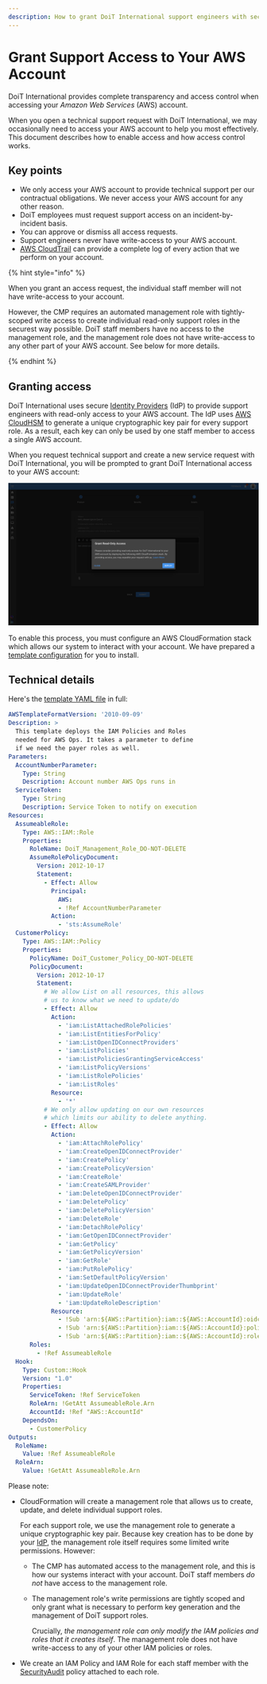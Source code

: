```yaml
---
description: How to grant DoiT International support engineers with secure, read-only access to your AWS account
---
```


# Grant Support Access to Your AWS Account

DoiT International provides complete transparency and access control when accessing your _Amazon Web Services_ (AWS) account.

When you open a technical support request with DoiT International, we may occasionally need to access your AWS account to help you most effectively. This document describes how to enable access and how access control works.

## Key points

* We only access your AWS account to provide technical support per our contractual obligations. We never access your AWS account for any other reason.
* DoiT employees must request support access on an incident-by-incident basis.
* You can approve or dismiss all access requests.
* Support engineers never have write-access to your AWS account.
* [AWS CloudTrail](https://docs.aws.amazon.com/awscloudtrail/latest/userguide/cloudtrail-user-guide.html) can provide a complete log of every action that we perform on your account.

{% hint style="info" %}

When you grant an access request, the individual staff member will not have write-access to your account.

However, the CMP requires an automated management role with tightly-scoped write access to create individual read-only support roles in the securest way possible. DoiT staff members have no access to the management role, and the management role does not have write-access to any other part of your AWS account. See below for more details.

{% endhint %}

## Granting access

DoiT International uses secure [Identity Providers](https://docs.aws.amazon.com/singlesignon/latest/userguide/idp.html) (IdP) to provide support engineers with read-only access to your AWS account. The IdP uses [AWS CloudHSM](https://aws.amazon.com/cloudhsm/) to generate a unique cryptographic key pair for every support role. As a result, each key can only be used by one staff member to access a single AWS account.

When you request technical support and create a new service request with DoiT International, you will be prompted to grant DoiT International access to your AWS account:

![A screenshot of the _Grant Read-Only Access_ modal dialog](../.gitbook/assets/image-43-.png)

To enable this process, you must configure an AWS CloudFormation stack which allows our system to interact with your account. We have prepared a [template configuration](https://console.aws.amazon.com/cloudformation/home?region=us-east-1#/stacks/quickcreate?templateUrl=https%3A%2F%2Fdoit-aws-ops-prod-templates.s3.amazonaws.com%2Fawsops_sns.yaml&stackName=DoiT-Management-Stack&param_AccountNumberParameter=462932234033&param_ServiceToken=arn%3Aaws%3Asns%3Aus-east-1%3A462932234033%3Aprod-cfn) for you to install.

## Technical details

Here's the [template YAML file](https://doit-aws-ops-prod-templates.s3.amazonaws.com/awsops_sns.yaml) in full:

```yaml
AWSTemplateFormatVersion: '2010-09-09'
Description: >
  This template deploys the IAM Policies and Roles
  needed for AWS Ops. It takes a parameter to define
  if we need the payer roles as well.
Parameters:
  AccountNumberParameter:
    Type: String
    Description: Account number AWS Ops runs in
  ServiceToken:
    Type: String
    Description: Service Token to notify on execution
Resources:
  AssumeableRole:
    Type: AWS::IAM::Role
    Properties:
      RoleName: DoiT_Management_Role_DO-NOT-DELETE
      AssumeRolePolicyDocument:
        Version: 2012-10-17
        Statement:
          - Effect: Allow
            Principal:
              AWS:
              - !Ref AccountNumberParameter
            Action:
              - 'sts:AssumeRole'
  CustomerPolicy:
    Type: AWS::IAM::Policy
    Properties:
      PolicyName: DoiT_Customer_Policy_DO-NOT-DELETE
      PolicyDocument:
        Version: 2012-10-17
        Statement:
          # We allow List on all resources, this allows
          # us to know what we need to update/do
          - Effect: Allow
            Action:
              - 'iam:ListAttachedRolePolicies'
              - 'iam:ListEntitiesForPolicy'
              - 'iam:ListOpenIDConnectProviders'
              - 'iam:ListPolicies'
              - 'iam:ListPoliciesGrantingServiceAccess'
              - 'iam:ListPolicyVersions'
              - 'iam:ListRolePolicies'
              - 'iam:ListRoles'
            Resource:
              - '*'
          # We only allow updating on our own resources
          # which limits our ability to delete anything.
          - Effect: Allow
            Action:
              - 'iam:AttachRolePolicy'
              - 'iam:CreateOpenIDConnectProvider'
              - 'iam:CreatePolicy'
              - 'iam:CreatePolicyVersion'
              - 'iam:CreateRole'
              - 'iam:CreateSAMLProvider'
              - 'iam:DeleteOpenIDConnectProvider'
              - 'iam:DeletePolicy'
              - 'iam:DeletePolicyVersion'
              - 'iam:DeleteRole'
              - 'iam:DetachRolePolicy'
              - 'iam:GetOpenIDConnectProvider'
              - 'iam:GetPolicy'
              - 'iam:GetPolicyVersion'
              - 'iam:GetRole'
              - 'iam:PutRolePolicy'
              - 'iam:SetDefaultPolicyVersion'
              - 'iam:UpdateOpenIDConnectProviderThumbprint'
              - 'iam:UpdateRole'
              - 'iam:UpdateRoleDescription'
            Resource:
              - !Sub 'arn:${AWS::Partition}:iam::${AWS::AccountId}:oidc-provider/oidc.aws-ops.doit-intl.com*'
              - !Sub 'arn:${AWS::Partition}:iam::${AWS::AccountId}:policy/DoiT-*'
              - !Sub 'arn:${AWS::Partition}:iam::${AWS::AccountId}:role/DoiT-Support*'
      Roles:
        - !Ref AssumeableRole
  Hook:
    Type: Custom::Hook
    Version: "1.0"
    Properties:
      ServiceToken: !Ref ServiceToken
      RoleArn: !GetAtt AssumeableRole.Arn
      AccountId: !Ref "AWS::AccountId"
    DependsOn:
      - CustomerPolicy
Outputs:
  RoleName:
    Value: !Ref AssumeableRole
  RoleArn:
    Value: !GetAtt AssumeableRole.Arn
```

Please note:

* CloudFormation will create a management role that allows us to create, update, and delete individual support roles.

  For each support role, we use the management role to generate a unique cryptographic key pair. Because key creation has to be done by your [IdP](https://docs.aws.amazon.com/singlesignon/latest/userguide/idp.html), the management role itself requires some limited write permissions. However:

  * The CMP has automated access to the management role, and this is how our systems interact with your account. DoiT staff members _do not_ have access to the management role.
  * The management role's write permissions are tightly scoped and only grant what is necessary to perform key generation and the management of DoiT support roles.

    Crucially, _the management role can only modify the IAM policies and roles that it creates itself_. The management role does not have write-access to any of your other IAM policies or roles.

* We create an IAM Policy and IAM Role for each staff member with the [SecurityAudit](https://console.aws.amazon.com/iam/home#policies/arn:aws:iam::aws:policy/SecurityAudit) policy attached to each role.
